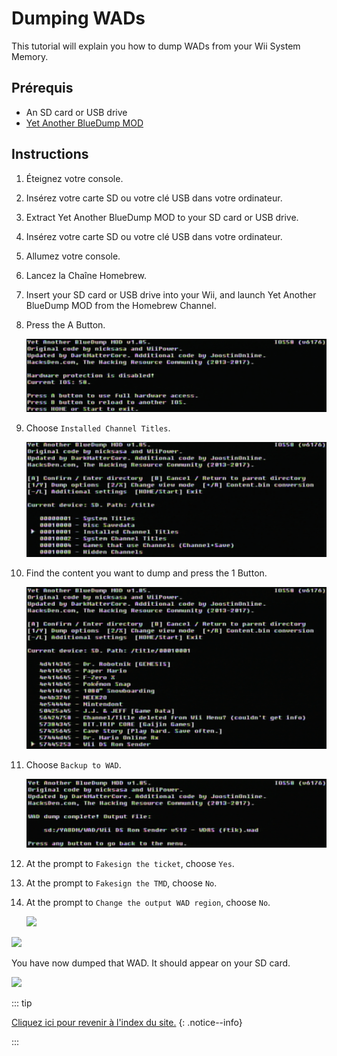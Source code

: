 # Dumping WADs

This tutorial will explain you how to dump WADs from your Wii System Memory.

## Prérequis

- An SD card or USB drive
- [Yet Another BlueDump MOD](https://oscwii.org/library/app/Yet-Another-BlueDump-Mod)

## Instructions

1. Éteignez votre console.

2. Insérez votre carte SD ou votre clé USB dans votre ordinateur.

3. Extract Yet Another BlueDump MOD to your SD card or USB drive.

4. Insérez votre carte SD ou votre clé USB dans votre ordinateur.

5. Allumez votre console.

6. Lancez la Chaîne Homebrew.

7. Insert your SD card or USB drive into your Wii, and launch Yet Another BlueDump MOD from the Homebrew Channel.

8. Press the A Button.

    ![](/images/homebrew/DumpWADS/1.png)

9. Choose `Installed Channel Titles`.

    ![](/images/homebrew/DumpWADS/2.png)

10. Find the content you want to dump and press the 1 Button.

    ![](/images/homebrew/DumpWADS/3.png)

11. Choose `Backup to WAD`.

    ![](/images/homebrew/DumpWADS/4.png)

12. At the prompt to `Fakesign the ticket`, choose `Yes`.

13. At the prompt to `Fakesign the TMD`, choose `No`.

14. At the prompt to `Change the output WAD region`, choose `No`.

    ![](/images/homebrew/DumpWADS/5.png)

![](/images/homebrew/DumpWADS/6.png)

You have now dumped that WAD. It should appear on your SD card.

![](/images/homebrew/DumpWADS/7.png)

::: tip

[Cliquez ici pour revenir à l'index du site.](site-navigation)
{: .notice--info}

:::